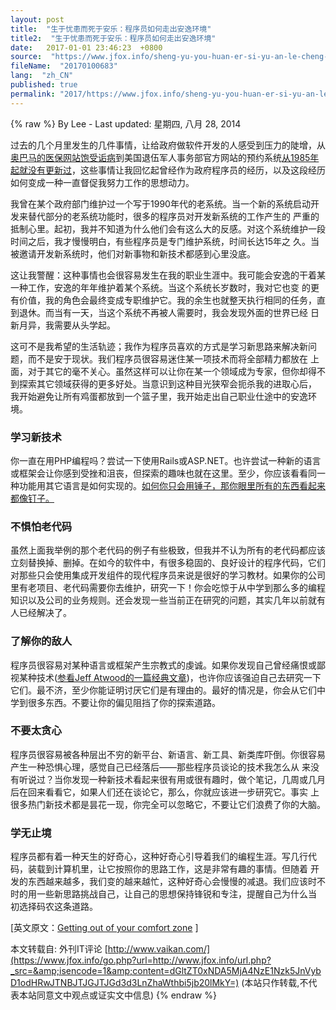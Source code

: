 ```yaml
---
layout: post
title:  "生于忧患而死于安乐：程序员如何走出安逸环境"
title2:  "生于忧患而死于安乐：程序员如何走出安逸环境"
date:   2017-01-01 23:46:23  +0800
source:  "https://www.jfox.info/sheng-yu-you-huan-er-si-yu-an-le-cheng-xu-yuan-ru-he-zou-chu-an-yi-huan-jing.html"
fileName:  "20170100683"
lang:  "zh_CN"
published: true
permalink: "2017/https://www.jfox.info/sheng-yu-you-huan-er-si-yu-an-le-cheng-xu-yuan-ru-he-zou-chu-an-yi-huan-jing.html"
---
```

{% raw %}
By Lee - Last updated: 星期四, 八月 28, 2014

过去的几个月里发生的几件事情，让给政府做软件开发的人感受到压力的陡增，从[奥巴马的医保网站饱受诟病](https://www.jfox.info/go.php?url=http://www.jfox.info/url.php?_src=&amp;isencode=1&amp;content=dGltZT0xNDA5MjA4NzE1NzkzJnVybD1odHRwJTNBJTJGJTJGd3d3Lml0d29ybGQuY29tJTJGY2xvdWQtY29tcHV0aW5nJTJGNDIwNDg1JTJGbm8taGVhbHRoY2FyZWdvdi1kb2Vzbi10LXJlcXVpcmUtaGFsZi1iaWxsaW9uLWxpbmVzLWNvZGU=)到美国退伍军人事务部官方网站的预约系统[从1985年起就没有更新过](https://www.jfox.info/go.php?url=http://www.jfox.info/url.php?_src=&amp;isencode=1&amp;content=dGltZT0xNDA5MjA4NzE1Nzk2JnVybD1odHRwJTNBJTJGJTJGb25saW5lLndzai5jb20lMkZhcnRpY2xlcyUyRm92ZXItMTAwLTAwMC12ZXRlcmFucy1mYWNlLWRlbGF5cy1yZWNlaXZpbmctaGVhbHRoLWNhcmV2YS1hdWRpdC0xNDAyMzM5MTM4)，这些事情让我回忆起曾经作为政府程序员的经历，以及这段经历如何变成一种一直督促我努力工作的思想动力。

我曾在某个政府部门维护过一个写于1990年代的老系统。当一个新的系统启动开发来替代部分的老系统功能时，很多的程序员对开发新系统的工作产生的 严重的抵制心里。起初，我并不知道为什么他们会有这么大的反感。对这个系统维护一段时间之后，我才慢慢明白，有些程序员是专门维护系统，时间长达15年之 久。当被邀请开发新系统时，他们对新事物和新技术都感到心里没底。

这让我警醒：这种事情也会很容易发生在我的职业生涯中。我可能会安逸的干着某一种工作，安逸的年年维护着某个系统。当这个系统长岁数时，我对它也变 的更有价值，我的角色会最终变成专职维护它。我的余生也就整天执行相同的任务，直到退休。而当有一天，当这个系统不再被人需要时，我会发现外面的世界已经 日新月异，我需要从头学起。

这可不是我希望的生活轨迹；我作为程序员喜欢的方式是学习新思路来解决新问题，而不是安于现状。我们程序员很容易迷住某一项技术而将全部精力都放在 上面，对于其它的毫不关心。虽然这样可以让你在某一个领域成为专家，但你却得不到探索其它领域获得的更多好处。当意识到这种目光狭窄会扼杀我的进取心后， 我开始避免让所有鸡蛋都放到一个篮子里，我开始走出自己职业仕途中的安逸环境。

### 学习新技术

你一直在用PHP编程吗？尝试一下使用Rails或ASP.NET。也许尝试一种新的语言或框架会让你感到受挫和沮丧，但探索的趣味也就在这里。至少，你应该看看同一种功能用其它语言是如何实现的。[如何你只会用锤子，那你眼里所有的东西看起来都像钉子。](https://www.jfox.info/go.php?url=http://www.jfox.info/url.php?_src=&amp;isencode=1&amp;content=dGltZT0xNDA5MjA4NzE1Nzk2JnVybD1odHRwJTNBJTJGJTJGd3d3LnZhaWthbi5jb20lMkZpZi10aGUtb25seS10b29sLXlvdS1oYXZlLWlzLWphdmElMkY=)

### 不惧怕老代码

虽然上面我举例的那个老代码的例子有些极致，但我并不认为所有的老代码都应该立刻替换掉、删掉。在如今的软件中，有很多稳固的、良好设计的程序代码，它们对那些只会使用集成开发组件的现代程序员来说是很好的学习教材。如果你的公司里有老项目、老代码需要你去维护，研究一下！你会吃惊于从中学到那么多的编程知识以及公司的业务规则。还会发现一些当前正在研究的问题，其实几年以前就有人已经解决了。

### 了解你的敌人

程序员很容易对某种语言或框架产生宗教式的虔诚。如果你发现自己曾经痛恨或鄙视某种技术([参看Jeff Atwood的一篇经典文章](https://www.jfox.info/go.php?url=http://www.jfox.info/url.php?_src=&amp;isencode=1&amp;content=dGltZT0xNDA5MjA4NzE1Nzk3JnVybD1odHRwJTNBJTJGJTJGYmxvZy5jb2Rpbmdob3Jyb3IuY29tJTJGZG91Y2hlYmFnZ2VyeSUyRg==))，也许你应该强迫自己去研究一下它们。最不济，至少你能证明讨厌它们是有理由的。最好的情况是，你会从它们中学到很多东西。不要让你的偏见阻挡了你的探索道路。

### 不要太贪心

程序员很容易被各种层出不穷的新平台、新语言、新工具、新类库吓倒。你很容易产生一种恐惧心理，感觉自己已经落后——那些程序员谈论的技术我怎么从 来没有听说过？当你发现一种新技术看起来很有用或很有趣时，做个笔记，几周或几月后在回来看看它，如果人们还在谈论它，那么，你就应该进一步研究它。事实 上很多热门新技术都是昙花一现，你完全可以忽略它，不要让它们浪费了你的大脑。

### 学无止境

程序员都有着一种天生的好奇心，这种好奇心引导着我们的编程生涯。写几行代码，装载到计算机里，让它按照你的思路工作，这是非常有趣的事情。但随着 开发的东西越来越多，我们变的越来越忙，这种好奇心会慢慢的减退。我们应该时不时的用一些新思路挑战自己，让自己的思想保持锋锐和专注，提醒自己为什么当 初选择码农这条道路。

[英文原文：[Getting out of your comfort zone](https://www.jfox.info/go.php?url=http://www.jfox.info/url.php?_src=&amp;isencode=1&amp;content=dGltZT0xNDA5MjA4NzE1Nzk3JnVybD1odHRwJTNBJTJGJTJGd3d3LmdldGRvbmVkb25lLmNvbSUyRmdldHRpbmctY29tZm9ydC16b25lJTJG) ]

本文转载自: 外刊IT评论 [http://www.vaikan.com/](https://www.jfox.info/go.php?url=http://www.jfox.info/url.php?_src=&amp;isencode=1&amp;content=dGltZT0xNDA5MjA4NzE1Nzk5JnVybD1odHRwJTNBJTJGJTJGd3d3LnZhaWthbi5jb20lMkY=)
(本站只作转载,不代表本站同意文中观点或证实文中信息)
{% endraw %}
